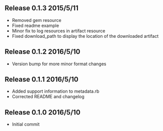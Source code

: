 ## Release 0.1.3 2015/5/11
* Removed gem resource
* Fixed readme example
* Minor fix to log resources in artifact resource
* Fixed download\_path to display the location of the downloaded artifact
## Release 0.1.2 2016/5/10
* Version bump for more minor format changes

## Release 0.1.1 2016/5/10
* Added support information to metadata.rb
* Corrected README and changelog

## Release 0.1.0 2016/5/10
* Initial commit
